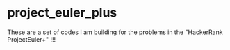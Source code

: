 # project_euler_plus
These are a set of codes I am building for the problems in the "HackerRank ProjectEuler+" !!! 
